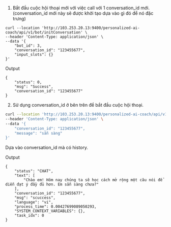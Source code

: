 1. Bắt đầu cuộc hội thoại mới với việc call với 1 conversation_id mới. (conversation_id mới này sẽ được khởi tạo dựa vào gì đó để nó đặc trưng)
```
curl --location 'http://103.253.20.13:9400/personalized-ai-coach/api/v1/bot/initConversation' \
--header 'Content-Type: application/json' \
--data '{
    "bot_id": 3,
    "conversation_id": "123455677",
    "input_slots": {}
}'
```

Output 
```
{
    "status": 0,
    "msg": "Success",
    "conversation_id": "123455677"
}
```


2. Sử dụng conversation_id ở bên trên để bắt đầu cuộc hội thoại.
```bash
curl --location 'http://103.253.20.13:9400/personalized-ai-coach/api/v1/bot/webhook' \
--header 'Content-Type: application/json' \
--data '{
    "conversation_id": "123455677",
    "message": "sẵn sàng"
}'
```

Dựa vào conversation_id mà có history. 

Output 
```
{
    "status": "CHAT",
    "text": [
        "Chào em! Hôm nay chúng ta sẽ học cách mở rộng một câu nói để diễn đạt ý đầy đủ hơn. Em sẵn sàng chưa?"
    ],
    "conversation_id": "123455677",
    "msg": "scuccess",
    "language": "vi",
    "process_time": 0.00427699089050293,
    "SYSTEM_CONTEXT_VARIABLES": {},
    "task_idx": 0
}
```